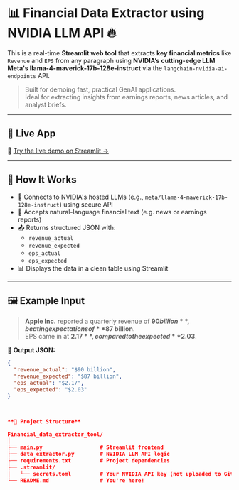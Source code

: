 # 📊 Financial Data Extractor using NVIDIA LLM API 🔥

This is a real-time **Streamlit web tool** that extracts **key financial metrics** like `Revenue` and `EPS` from any paragraph using **NVIDIA’s cutting-edge LLM Meta's llama-4-maverick-17b-128e-instruct** via the `langchain-nvidia-ai-endpoints` API.

> Built for demoing fast, practical GenAI applications.  
> Ideal for extracting insights from earnings reports, news articles, and analyst briefs.

---

## 🚀 Live App

🔗 [Try the live demo on Streamlit →](https://financialdataextractortool-prudhvi.streamlit.app/)

---

## 🧠 How It Works

- 🔌 Connects to NVIDIA's hosted LLMs (e.g., `meta/llama-4-maverick-17b-128e-instruct`) using secure API
- 🧾 Accepts natural-language financial text (e.g. news or earnings reports)
- 📤 Returns structured JSON with:
  - `revenue_actual`
  - `revenue_expected`
  - `eps_actual`
  - `eps_expected`
- 📊 Displays the data in a clean table using Streamlit

---

## 🖼 Example Input

> **Apple Inc.** reported a quarterly revenue of **$90 billion**, beating expectations of **$87 billion**.  
> EPS came in at **$2.17**, compared to the expected **$2.03**.

🧾 **Output JSON:**
```json
{
  "revenue_actual": "$90 billion",
  "revenue_expected": "$87 billion",
  "eps_actual": "$2.17",
  "eps_expected": "$2.03"
}



**📂 Project Structure**

Financial_data_extractor_tool/
│
├── main.py                  # Streamlit frontend
├── data_extractor.py        # NVIDIA LLM API logic
├── requirements.txt         # Project dependencies
├── .streamlit/
│   └── secrets.toml         # Your NVIDIA API key (not uploaded to GitHub)
└── README.md                # You're here!




